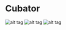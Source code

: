 # Cubator 
![alt tag](https://raw.githubusercontent.com/Moulino/Cubator/master/screenshots/cubator1.jpg)
![alt tag](https://raw.githubusercontent.com/Moulino/Cubator/master/screenshots/cubator2.jpg)
![alt tag](https://raw.githubusercontent.com/Moulino/Cubator/master/screenshots/cubator3.jpg)